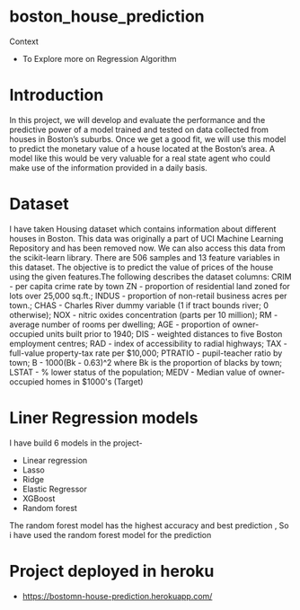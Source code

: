 # boston_house_prediction
Context
 - To Explore more on Regression Algorithm
 
# Introduction
In this project, we will develop and evaluate the performance and the predictive power of a model trained and tested on data collected from houses in Boston’s suburbs.
Once we get a good fit, we will use this model to predict the monetary value of a house located at the Boston’s area.
A model like this would be very valuable for a real state agent who could make use of the information provided in a daily basis.


# Dataset

I have taken Housing dataset which contains information about different houses in Boston. This data was originally a part of UCI Machine Learning Repository and has been removed now. We can also access this data from the scikit-learn library. There are 506 samples and 13 feature variables in this dataset. The objective is to predict the value of prices of the house using the given features.The following describes the dataset columns:
CRIM - per capita crime rate by town
ZN - proportion of residential land zoned for lots over 25,000 sq.ft.;
INDUS - proportion of non-retail business acres per town.;
CHAS - Charles River dummy variable (1 if tract bounds river; 0 otherwise);
NOX - nitric oxides concentration (parts per 10 million);
RM - average number of rooms per dwelling;
AGE - proportion of owner-occupied units built prior to 1940;
DIS - weighted distances to five Boston employment centres;
RAD - index of accessibility to radial highways;
TAX - full-value property-tax rate per $10,000;
PTRATIO - pupil-teacher ratio by town;
B - 1000(Bk - 0.63)^2 where Bk is the proportion of blacks by town;
LSTAT - % lower status of the population;
MEDV - Median value of owner-occupied homes in $1000's  (Target)


# Liner Regression models
I have build 6 models in the project-
* Linear regression
* Lasso 
* Ridge
* Elastic Regressor
* XGBoost
* Random forest

The random forest model has the highest accuracy and best prediction , So i have used the random forest model for the prediction




# Project deployed in heroku 
- https://bostomn-house-prediction.herokuapp.com/
